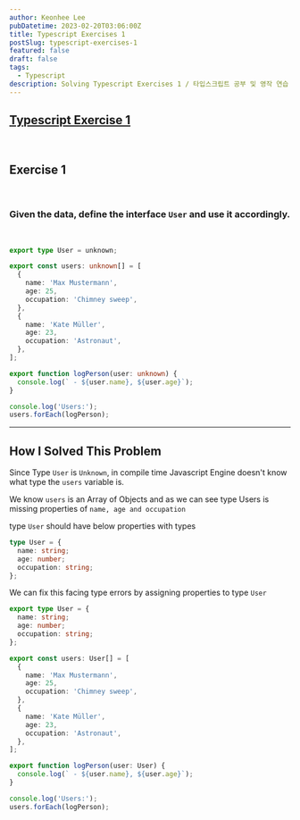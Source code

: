 ```yaml
---
author: Keonhee Lee
pubDatetime: 2023-02-20T03:06:00Z
title: Typescript Exercises 1
postSlug: typescript-exercises-1
featured: false
draft: false
tags:
  - Typescript
description: Solving Typescript Exercises 1 / 타입스크립트 공부 및 영작 연습
---
```


## [Typescript Exercise 1](https://typescript-exercises.github.io/#exercise=1&file=%2Findex.ts)

<br>

## Exercise 1

<br>

### Given the data, define the interface `User` and use it accordingly.

<br>

```ts
export type User = unknown;

export const users: unknown[] = [
  {
    name: 'Max Mustermann',
    age: 25,
    occupation: 'Chimney sweep',
  },
  {
    name: 'Kate Müller',
    age: 23,
    occupation: 'Astronaut',
  },
];

export function logPerson(user: unknown) {
  console.log(` - ${user.name}, ${user.age}`);
}

console.log('Users:');
users.forEach(logPerson);
```

---

## How I Solved This Problem

Since Type `User` is `Unknown`, in compile time Javascript Engine doesn't know what type the `users` variable is.

We know `users` is an Array of Objects and as we can see type Users is missing properties of `name, age and occupation`

type `User` should have below properties with types

```typescript
type User = {
  name: string;
  age: number;
  occupation: string;
};
```

We can fix this facing type errors by assigning properties to type `User`

```typescript
export type User = {
  name: string;
  age: number;
  occupation: string;
};

export const users: User[] = [
  {
    name: 'Max Mustermann',
    age: 25,
    occupation: 'Chimney sweep',
  },
  {
    name: 'Kate Müller',
    age: 23,
    occupation: 'Astronaut',
  },
];

export function logPerson(user: User) {
  console.log(` - ${user.name}, ${user.age}`);
}

console.log('Users:');
users.forEach(logPerson);
```
